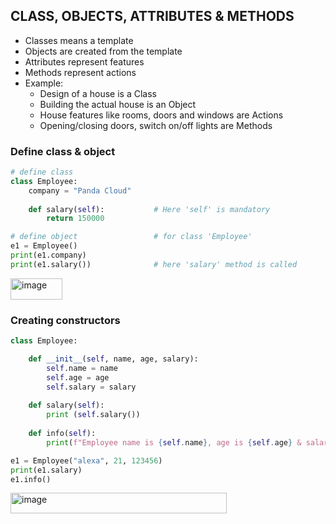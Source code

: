 ## CLASS, OBJECTS, ATTRIBUTES & METHODS
- Classes means a template
- Objects are created from the template
- Attributes represent features
- Methods represent actions
- Example:
  - Design of a house is a Class
  - Building the actual house is an Object
  - House features like rooms, doors and windows are Actions
  - Opening/closing doors, switch on/off lights are Methods

### Define class & object
```py
# define class
class Employee:
    company = "Panda Cloud"
   
    def salary(self):           # Here 'self' is mandatory
        return 150000

# define object                 # for class 'Employee'
e1 = Employee()
print(e1.company)               
print(e1.salary())              # here 'salary' method is called
```
<img width="83" height="34" alt="image" src="https://github.com/user-attachments/assets/d6a687b2-e25c-4cfd-8db0-954be6ca9a62" />

### Creating constructors
```py
class Employee:

    def __init__(self, name, age, salary):
        self.name = name
        self.age = age
        self.salary = salary
    
    def salary(self):
        print (self.salary())
    
    def info(self):
        print(f"Employee name is {self.name}, age is {self.age} & salary is {self.salary}")

e1 = Employee("alexa", 21, 123456)
print(e1.salary)
e1.info()
```
<img width="346" height="33" alt="image" src="https://github.com/user-attachments/assets/c0406bd9-a0a4-402a-a87d-c26224ea464f" />

